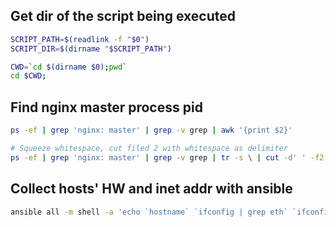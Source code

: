 ## Get dir of the script being executed

```sh
SCRIPT_PATH=$(readlink -f "$0")
SCRIPT_DIR=$(dirname "$SCRIPT_PATH")
```

```sh
CWD=`cd $(dirname $0);pwd`
cd $CWD;
```

## Find nginx master process pid

```sh
ps -ef | grep 'nginx: master' | grep -v grep | awk '{print $2}'
```

```sh
# Squeeze whitespace, cut filed 2 with whitespace as delimiter
ps -ef | grep 'nginx: master' | grep -v grep | tr -s \ | cut -d' ' -f2
```

## Collect hosts' HW and inet addr with ansible

```sh
ansible all -m shell -a 'echo `hostname` `ifconfig | grep eth` `ifconfig | grep 225`' | grep eth | awk '{print $1,$6,$8}' | sort
```
